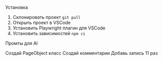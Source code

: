 Установка

1. Склонировать проект
`git pull`
2. Открыть проект в VSCode
3. Установить Playwright плагин для VSCode
4. Установить зависимостей
`npm ci`

Промты для AI

Создай PageObject класс
Создай комментарии
Добавь запись 11 раз
